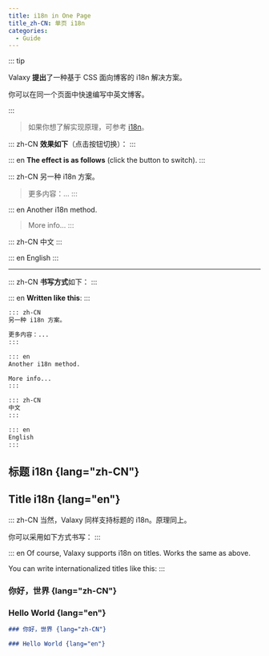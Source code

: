 ```yaml
---
title: i18n in One Page
title_zh-CN: 单页 i18n
categories:
  - Guide
---
```


::: tip

Valaxy **提出**了一种基于 CSS 面向博客的 i18n 解决方案。

你可以在同一个页面中快速编写中英文博客。

:::

> 如果你想了解实现原理，可参考 [i18n](/posts/i18n)。

::: zh-CN
**效果如下**（点击按钮切换）：
:::

::: en
**The effect is as follows** (click the button to switch).
:::

<PressToggleLocale class="shadow p-2 rounded-full" bg="$va-c-brand" text="white" />

::: zh-CN
另一种 i18n 方案。

> 更多内容：...
:::

::: en
Another i18n method.

> More info...
:::

::: zh-CN
中文
:::

::: en
English
:::

---

::: zh-CN
**书写方式**如下：
:::

::: en
**Written like this**:
:::

```md
::: zh-CN
另一种 i18n 方案。

更多内容：...
:::

::: en
Another i18n method.

More info...
:::

::: zh-CN
中文
:::

::: en
English
:::
```

## 标题 i18n {lang="zh-CN"}

## Title i18n {lang="en"}

::: zh-CN
当然，Valaxy 同样支持标题的 i18n。原理同上。

你可以采用如下方式书写：
:::

::: en
Of course, Valaxy supports i18n on titles. Works the same as above.

You can write internationalized titles like this:
:::

### 你好，世界 {lang="zh-CN"}

### Hello World {lang="en"}

```md
### 你好，世界 {lang="zh-CN"}

### Hello World {lang="en"}
```
